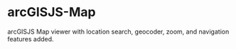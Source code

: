 # arcGISJS-Map
arcGISJS Map viewer with location search, geocoder, zoom, and navigation features added.
